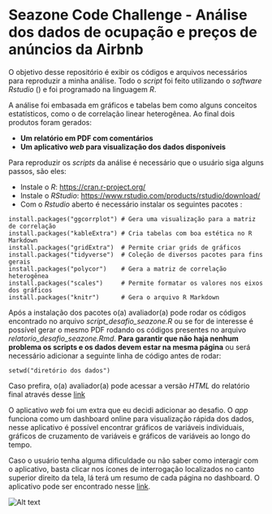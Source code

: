 # Seazone Code Challenge - Análise dos dados de ocupação e preços de anúncios da Airbnb

O objetivo desse repositório é exibir os códigos e arquivos necessários para reproduzir a minha análise. Todo o *script* foi feito utilizando o *software Rstudio* () e foi programado na linguagem *R*.

A análise foi embasada em gráficos e tabelas bem como alguns conceitos estatísticos, como o de correlação linear heterogênea. Ao final dois produtos foram gerados: 

- **Um relatório em PDF com comentários**
- **Um aplicativo *web* para visualização dos dados disponíveis**

Para reproduzir os *scripts* da análise é necessário que o usuário siga alguns passos, são eles:

- Instale o *R*: https://cran.r-project.org/
- Instale o *RStudio*: https://www.rstudio.com/products/rstudio/download/
- Com o *Rstudio* aberto é necessário instalar os seguintes pacotes :

```
install.packages("ggcorrplot") # Gera uma visualização para a matriz de correlação
install.packages("kableExtra") # Cria tabelas com boa estética no R Markdown
install.packages("gridExtra")  # Permite criar grids de gráficos
install.packages("tidyverse")  # Coleção de diversos pacotes para fins gerais
install.packages("polycor")    # Gera a matriz de correlação heterogênea
install.packages("scales")     # Permite formatar os valores nos eixos dos gráficos
install.packages("knitr")      # Gera o arquivo R Markdown
```

Após a instalação dos pacotes o(a) avaliador(a) pode rodar os códigos encontrado no arquivo *script_desafio_seazone.R* ou se for de interesse é possível gerar o mesmo PDF rodando os códigos presentes no arquivo *relatorio_desafio_seazone.Rmd*. **Para garantir que não haja nenhum problema os scripts e os dados devem estar na mesma página** ou será necessário adicionar a seguinte linha de código antes de rodar:

```
setwd("diretório dos dados")
```

Caso prefira, o(a) avaliador(a) pode acessar a versão *HTML* do relatório final através desse [link](https://htmlpreview.github.io/?https://github.com/wesleyacruzzz/desafio_seazone/blob/main/Arquivos/html_relatorio_desafio_seazone.html)

O aplicativo *web* foi um extra que eu decidi adicionar ao desafio. O *app* funciona como um dashboard online para visualização rápida dos dados, nesse aplicativo é possível encontrar gráficos de variáveis individuais, gráficos de cruzamento de variáveis e gráficos de variáveis ao longo do tempo. 

Caso o usuário tenha alguma dificuldade ou não saber como interagir com o aplicativo, basta clicar nos ícones de interrogação localizados no canto superior direito da tela, lá terá um resumo de cada página no dashboard. O aplicativo pode ser encontrado nesse [link](https://wesley-almeida-cruz-wess.shinyapps.io/desafio_seazone/). 

![Alt text](https://github.com/wesleyacruzzz/desafio_seazone/tree/main/Imagens/print_app.png?raw=true "Title")
